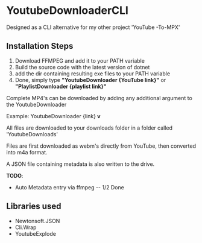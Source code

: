 ﻿# YoutubeDownloaderCLI

Designed as a CLI alternative for my other project 'YouTube -To-MPX'

## Installation Steps

1. Download FFMPEG and add it to your PATH variable
2. Build the source code with the latest version of dotnet
3. add the dir containing resulting exe files to your PATH variable
4. Done, simply type **"YoutubeDownloader {YouTube link}"** or **"PlaylistDownloader {playlist link}"**

Complete MP4's can be downloaded by adding any additional argument to the YoutubeDownloader

Example: YoutubeDownloader {link} **v**

All files are downloaded to your downloads folder in a folder called 'YoutubeDownloads'

Files are first downloaded as webm's directly from YouTube, then converted into m4a format.

A JSON file containing metadata is also written to the drive.

**TODO**:

- Auto Metadata entry via ffmpeg -- 1/2 Done


## Libraries used

- Newtonsoft.JSON
- Cli.Wrap
- YoutubeExplode